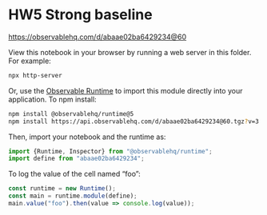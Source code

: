 # HW5 Strong baseline

https://observablehq.com/d/abaae02ba6429234@60

View this notebook in your browser by running a web server in this folder. For
example:

~~~sh
npx http-server
~~~

Or, use the [Observable Runtime](https://github.com/observablehq/runtime) to
import this module directly into your application. To npm install:

~~~sh
npm install @observablehq/runtime@5
npm install https://api.observablehq.com/d/abaae02ba6429234@60.tgz?v=3
~~~

Then, import your notebook and the runtime as:

~~~js
import {Runtime, Inspector} from "@observablehq/runtime";
import define from "abaae02ba6429234";
~~~

To log the value of the cell named “foo”:

~~~js
const runtime = new Runtime();
const main = runtime.module(define);
main.value("foo").then(value => console.log(value));
~~~
